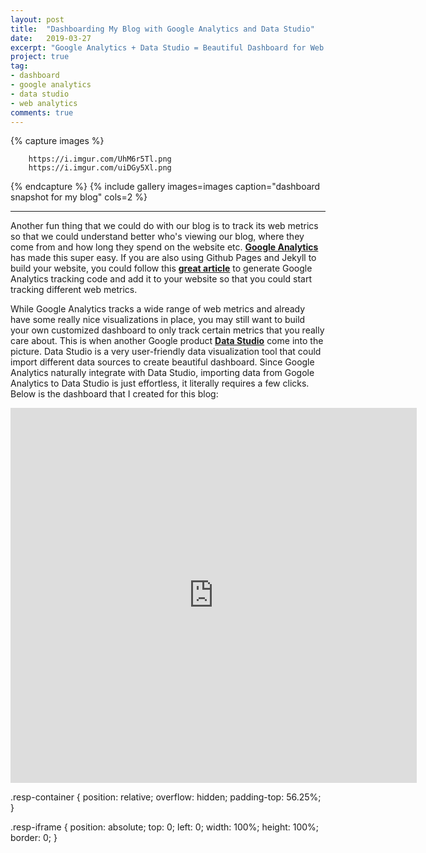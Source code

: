 ```yaml
---
layout: post
title:  "Dashboarding My Blog with Google Analytics and Data Studio"
date:   2019-03-27
excerpt: "Google Analytics + Data Studio = Beautiful Dashboard for Web Analytics"
project: true
tag:
- dashboard 
- google analytics
- data studio
- web analytics
comments: true
---
```


{% capture images %}

        https://i.imgur.com/UhM6r5Tl.png
        https://i.imgur.com/uiDGy5Xl.png

{% endcapture %}
{% include gallery images=images caption="dashboard snapshot for my blog" cols=2 %}

---
     
Another fun thing that we could do with our blog is to track its web metrics so that we could understand better who's viewing our blog, where they come from and how long they spend on the website etc. <a href="https://analytics.google.com/analytics/web/"><b>Google Analytics</b></a> has made this super easy. If you are also using Github Pages and Jekyll to build your website, you could follow this <a href="https://desiredpersona.com/google-analytics-jekyll/"><b>great article</b></a> to generate Google Analytics tracking code and add it to your website so that you could start tracking different web metrics.

While Google Analytics tracks a wide range of web metrics and already have some really nice visualizations in place, you may still want to build your own customized dashboard to only track certain metrics that you really care about. This is when another Google product <a href="https://datastudio.google.com/"><b>Data Studio</b></a> come into the picture. Data Studio is a very user-friendly data visualization tool that could import different data sources to create beautiful dashboard. Since Google Analytics naturally integrate with Data Studio, importing data from Gogole Analytics to Data Studio is just effortless, it literally requires a few clicks. Below is the dashboard that I created for this blog:


<div class="resp-container">
    <iframe class="resp-iframe" width="650" height="600" src="https://datastudio.google.com/embed/reporting/10jN5MHyAf7wXaAcwEGdHXvMyxybv8ivJ/page/8Ifn" frameborder="0" allowfullscreen></iframe>
</div>

.resp-container {
    position: relative;
    overflow: hidden;
    padding-top: 56.25%;
}

.resp-iframe {
    position: absolute;
    top: 0;
    left: 0;
    width: 100%;
    height: 100%;
    border: 0;
}



  
      



